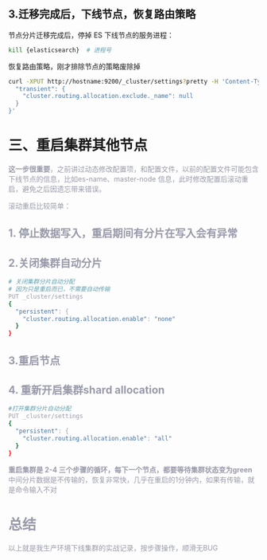 ##  3.迁移完成后，下线节点，恢复路由策略
节点分片迁移完成后，停掉 ES 下线节点的服务进程：

```bash
kill {elasticsearch}  # 进程号
```
恢复路由策略，刚才排除节点的策略废除掉
```bash
curl -XPUT http://hostname:9200/_cluster/settings?pretty -H 'Content-Type: application/json' -d '{
  "transient": {
    "cluster.routing.allocation.exclude._name": null
  }
}'
```

# 三、重启集群其他节点
<font color=#999AAA >**这一步很重要**，之前讲过动态修改配置项，和配置文件，以前的配置文件可能包含下线节点的信息，比如es-name、master-node 信息，此时修改配置后滚动重启，避免之后因遗忘带来错误。
<font>

滚动重启比较简单：

## 1. 停止数据写入，重启期间有分片在写入会有异常
## 2.关闭集群自动分片
```bash
# 关闭集群分片自动分配
# 因为只是重启而已，不需要自动传输
PUT _cluster/settings
{
  "persistent": {
    "cluster.routing.allocation.enable": "none"
  }
}
```

## 3.重启节点
## 4. 重新开启集群shard allocation
```bash
#打开集群分片自动分配
PUT _cluster/settings
{
  "persistent": {
    "cluster.routing.allocation.enable": "all"
  }
}
```

**重启集群是  2-4 三个步骤的循环，每下一个节点，都要等待集群状态变为green** 中间分片数据是不传输的，恢复非常快，几乎在重启的1分钟内，如果有传输，就是命令输入不对

# 总结
<font color=#999AAA >以上就是我生产环境下线集群的实战记录，按步骤操作，顺滑无BUG <font>
